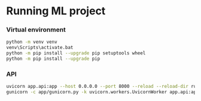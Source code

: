 # Running ML project

### Virtual environment
```bash
python -m venv venv
venv\Scripts\activate.bat
python -m pip install --upgrade pip setuptools wheel
python -m pip install --upgrade pip
```

### API
```bash
uvicorn app.api:app --host 0.0.0.0 --port 8000 --reload --reload-dir runsor --reload-dir app  # dev
gunicorn -c app/gunicorn.py -k uvicorn.workers.UvicornWorker app.api:app  # prod
```